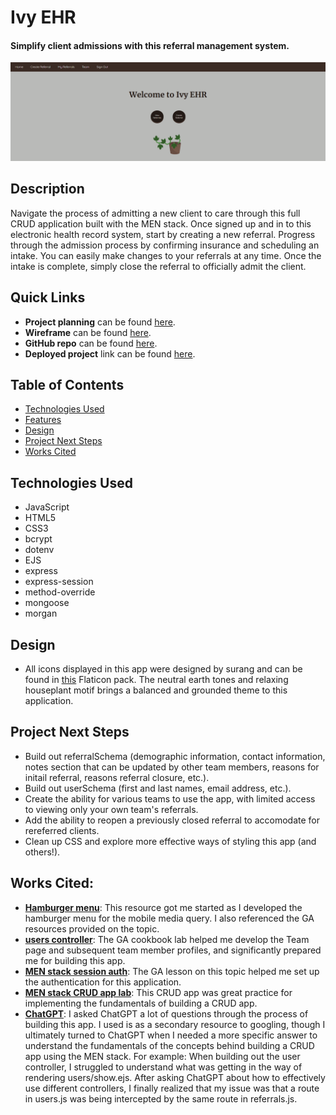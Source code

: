 # Ivy EHR

#### Simplify client admissions with this referral management system. 
<img src="./public/images/welcome-screenshot.png" alt="A screenshot of the Ivy EHR welcome page accessible upon sign-in."/>

## Description
Navigate the process of admitting a new client to care through this full CRUD application built with the MEN stack. Once signed up and in to this electronic health record system, start by creating a new referral. Progress through the admission process by confirming insurance and scheduling an intake. You can easily make changes to your referrals at any time. Once the intake is complete, simply close the referral to officially admit the client.

## Quick Links
* **Project planning** can be found [here](https://trello.com/b/M7AGFx57/intake-ehr).
* **Wireframe** can be found [here](https://lucid.app/lucidspark/123e0c49-f988-44e5-94ef-6602e9912516/edit?viewport_loc=-3160%2C-922%2C4562%2C2316%2C0_0&invitationId=inv_8848a2a9-bab9-4095-b4ca-07ab3ce16aa4).
* **GitHub repo** can be found [here](https://ivy-ehr-4960d3032d29.herokuapp.com/).
* **Deployed project** link can be found [here](https://github.com/annamiriams/intake-ehr).

## Table of Contents
* [Technologies Used](#technologiesused)
* [Features](#features)
* [Design](#design)
* [Project Next Steps](#nextsteps)
* [Works Cited](#workscited)

## <a name="technologiesused"></a>Technologies Used
* JavaScript
* HTML5
* CSS3
* bcrypt
* dotenv
* EJS
* express
* express-session
* method-override
* mongoose
* morgan

## <a name="design"></a>Design
* All icons displayed in this app were designed by surang and can be found in [this](https://www.flaticon.com/packs/house-plant-6) Flaticon pack. The neutral earth tones and relaxing houseplant motif brings a balanced and grounded theme to this application. 

## <a name="nextsteps"></a>Project Next Steps
* Build out referralSchema (demographic information, contact information, notes section that can be updated by other team members, reasons for initail referral, reasons referral closure, etc.).
* Build out userSchema (first and last names, email address, etc.).
* Create the ability for various teams to use the app, with limited access to viewing only your own team's referrals.
* Add the ability to reopen a previously closed referral to accomodate for rereferred clients.
* Clean up CSS and explore more effective ways of styling this app (and others!).

## <a name="workscited"></a>Works Cited:
* **[Hamburger menu](https://www.shecodes.io/athena/12829-how-to-create-a-burger-menu-icon-with-css)**: This resource got me started as I developed the hamburger menu for the mobile media query. I also referenced the GA resources provided on the topic.
* **[users controller](https://generalassembly.instructure.com/courses/633/assignments/13439?module_item_id=51553)**: The GA cookbook lab helped me develop the Team page and subsequent team member profiles, and significantly prepared me for building this app.
* **[MEN stack session auth](https://generalassembly.instructure.com/courses/633/pages/men-stack-session-auth?module_item_id=51544)**: The GA lesson on this topic helped me set up the authentication for this application.
* **[MEN stack CRUD app lab](https://github.com/annamiriams/men-stack-crud-app-lab)**: This CRUD app was great practice for implementing the fundamentals of building a CRUD app.
* **[ChatGPT](https://chatgpt.com/)**: I asked ChatGPT a lot of questions through the process of building this app. I used is as a secondary resource to googling, though I ultimately turned to ChatGPT when I needed a more specific answer to understand the fundamentals of the concepts behind building a CRUD app using the MEN stack. For example: When building out the user controller, I struggled to understand what was getting in the way of rendering users/show.ejs. After asking ChatGPT about how to effectively use different controllers, I finally realized that my issue was that a route in users.js was being intercepted by the same route in referrals.js. 